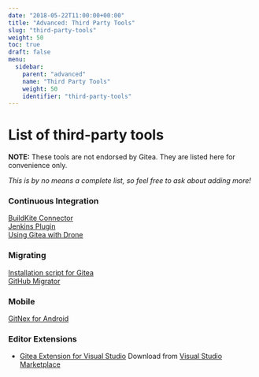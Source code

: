 ```yaml
---
date: "2018-05-22T11:00:00+00:00"
title: "Advanced: Third Party Tools"
slug: "third-party-tools"
weight: 50
toc: true
draft: false
menu:
  sidebar:
    parent: "advanced"
    name: "Third Party Tools"
    weight: 50
    identifier: "third-party-tools"
---
```


# List of third-party tools
**NOTE:** These tools are not endorsed by Gitea. They are listed here for convenience only.

*This is by no means a complete list, so feel free to ask about adding more!*

### Continuous Integration
[BuildKite Connector](https://github.com/techknowlogick/gitea-buildkite-connector)  
[Jenkins Plugin](https://github.com/jenkinsci/gitea-plugin)  
[Using Gitea with Drone](https://docs.drone.io/installation/gitea/)


### Migrating
[Installation script for Gitea](https://git.coolaj86.com/coolaj86/gitea-installer.sh)  
[GitHub Migrator](https://gitea.com/gitea/migrator)


### Mobile
[GitNex for Android](https://gitnex.com/)

###  Editor Extensions
 - [Gitea Extension for Visual Studio](https://github.com/maikebing/Gitea.VisualStudio)   Download from   [Visual Studio Marketplace](https://marketplace.visualstudio.com/items?itemName=MysticBoy.GiteaExtensionforVisualStudio)
